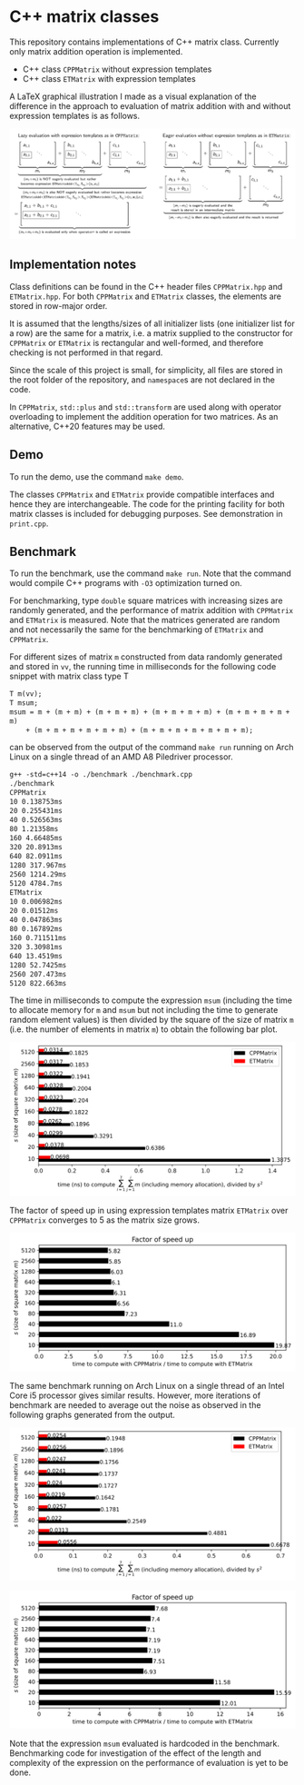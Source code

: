# C++ matrix classes

This repository contains implementations of C++ matrix class. Currently only matrix addition operation is implemented.

- C++ class `CPPMatrix` without expression templates
- C++ class `ETMatrix` with expression templates

A LaTeX graphical illustration I made as a visual explanation of the difference in the approach to evaluation of matrix addition with and without expression templates is as follows.

![Difference in the approach to evaluation of matrix addition with and without expression templates](plot/matrix_add.svg)

## Implementation notes

Class definitions can be found in the C++ header files `CPPMatrix.hpp` and `ETMatrix.hpp`. For both `CPPMatrix` and `ETMatrix` classes, the elements are stored in row-major order. 

It is assumed that the lengths/sizes of all initializer lists (one initializer list for a row) are the same for a matrix, i.e. a matrix supplied to the constructor for `CPPMatrix` or `ETMatrix` is rectangular and well-formed, and therefore checking is not performed in that regard.

Since the scale of this project is small, for simplicity, all files are stored in the root folder of the repository, and `namespace`s are not declared in the code.

In `CPPMatrix`, `std::plus` and  `std::transform` are used along with operator overloading to implement the addition operation for two matrices. As an alternative, C++20 features may be used.

## Demo

To run the demo, use the command `make demo`.

The classes `CPPMatrix` and `ETMatrix` provide compatible interfaces and hence they are interchangeable. The code for the printing facility for both matrix classes is included for debugging purposes. See demonstration in `print.cpp`.

## Benchmark

To run the benchmark, use the command `make run`. Note that the command would compile C++ programs with `-O3` optimization turned on.

For benchmarking, type `double` square matrices with increasing sizes are randomly generated, and the performance of matrix addition with `CPPMatrix` and `ETMatrix` is measured. Note that the matrices generated are random and not necessarily the same for the benchmarking of `ETMatrix` and `CPPMatrix`.

For different sizes of matrix `m` constructed from data randomly generated and stored in `vv`, the running time in milliseconds for the following code snippet with matrix class type T
```
T m(vv);
T msum;
msum = m + (m + m) + (m + m + m) + (m + m + m + m) + (m + m + m + m + m)
	+ (m + m + m + m + m + m) + (m + m + m + m + m + m + m);
```
can be observed from the output of the command `make run` running on Arch Linux on a single thread of an AMD A8 Piledriver processor.

```
g++ -std=c++14 -o ./benchmark ./benchmark.cpp
./benchmark
CPPMatrix
10 0.138753ms
20 0.255431ms
40 0.526563ms
80 1.21358ms
160 4.66485ms
320 20.8913ms
640 82.0911ms
1280 317.967ms
2560 1214.29ms
5120 4784.7ms
ETMatrix
10 0.006982ms
20 0.01512ms
40 0.047863ms
80 0.167892ms
160 0.711511ms
320 3.30981ms
640 13.4519ms
1280 52.7425ms
2560 207.473ms
5120 822.663ms
```

The time in milliseconds to compute the expression `msum` (including the time to allocate memory for `m` and `msum` but not including the time to generate random element values) is then divided by the square of the size of matrix `m` (i.e. the number of elements in matrix `m`) to obtain the following bar plot.

![Bar plot of benchmark results on AMD A8 Piledriver](plot/benchmark_amd.svg)

The factor of speed up in using expression templates matrix `ETMatrix` over `CPPMatrix` converges to 5 as the matrix size grows.

![Bar plot of factor of speed up with ETMatrix from benchmark results on AMD A8 Piledriver](plot/benchmark_amd_factor.svg)

The same benchmark running on Arch Linux on a single thread of an Intel Core i5 processor gives similar results. However, more iterations of benchmark are needed to average out the noise as observed in the following graphs generated from the output.

![Bar plot of benchmark results on Intel Core i5](plot/benchmark_intel.svg)

![Bar plot of factor of speed up with ETMatrix from benchmark results on Intel Core i5](plot/benchmark_intel_factor.svg)

Note that the expression `msum` evaluated is hardcoded in the benchmark. Benchmarking code for investigation of the effect of the length and complexity of the expression on the performance of evaluation is yet to be done.

